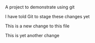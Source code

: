 A project to demonstrate using git

I have told Git to stage these changes yet

This is a new change to this file

This is yet another change
